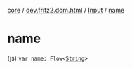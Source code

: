 [core](../../index.md) / [dev.fritz2.dom.html](../index.md) / [Input](index.md) / [name](./name.md)

# name

(js) `var name: Flow<`[`String`](https://kotlinlang.org/api/latest/jvm/stdlib/kotlin/-string/index.html)`>`